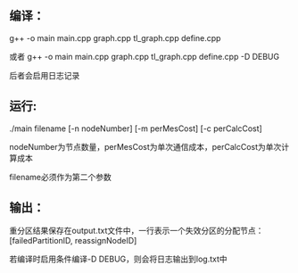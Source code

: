 ## 编译：
g++ -o main main.cpp graph.cpp tl_graph.cpp define.cpp

或者
g++ -o main main.cpp graph.cpp tl_graph.cpp define.cpp -D DEBUG

后者会启用日志记录

## 运行:
./main filename [-n nodeNumber] [-m perMesCost] [-c perCalcCost]

nodeNumber为节点数量，perMesCost为单次通信成本，perCalcCost为单次计算成本

filename必须作为第二个参数

## 输出：
重分区结果保存在output.txt文件中，一行表示一个失效分区的分配节点：
[failedPartitionID, reassignNodeID]

若编译时启用条件编译-D DEBUG，则会将日志输出到log.txt中

